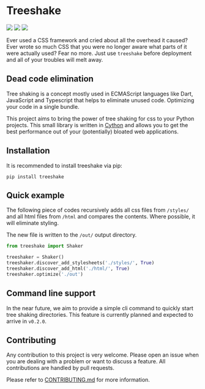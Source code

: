# Treeshake
[![](https://img.shields.io/pypi/dm/treeshake?style=flat-square)](https://pypi.org/project/treeshake/)
![](https://img.shields.io/pypi/status/treeshake?style=flat-square)
![](https://img.shields.io/github/repo-size/jackmanapp/treeshake?style=flat-square)

Ever used a CSS framework and cried about all the overhead it caused? Ever wrote so much CSS that you were no longer aware what parts of it were actually used? Fear no more. Just use `treeshake` before deployment and all of your troubles will melt away.

## Dead code elimination
Tree shaking is a concept mostly used in ECMAScript languages like Dart, JavaScript and Typescript that helps to eliminate unused code. Optimizing your code in a single bundle.

This project aims to bring the power of tree shaking for css to your Python projects. This small library is written in [Cython](https://cython.readthedocs.io/) and allows you to get the best performance out of your (potentially) bloated web applications.

## Installation
It is recommended to install treeshake via pip:
```commandline
pip install treeshake
```

## Quick example
The following piece of codes recursively adds all css files from `/styles/` and all html files from `/html` and compares the contents. Where possible, it will eliminate styling.

The new file is written to the `/out/` output directory.

```python
from treeshake import Shaker

treeshaker = Shaker()
treeshaker.discover_add_stylesheets('./styles/', True)
treeshaker.discover_add_html('./html/', True)
treeshaker.optimize('./out')
```

## Command line support
In the near future, we aim to provide a simple cli command to quickly start tree shaking directories. This feature is currently planned and expected to arrive in `v0.2.0`.

## Contributing
Any contribution to this project is very welcome. Please open an issue when you are dealing with a problem or want to discuss a feature. All contributions are handled by pull requests.

Please refer to [CONTRIBUTING.md](https://github.com/jackmanapp/treeshake/blob/main/CONTRIBUTING.md) for more information.